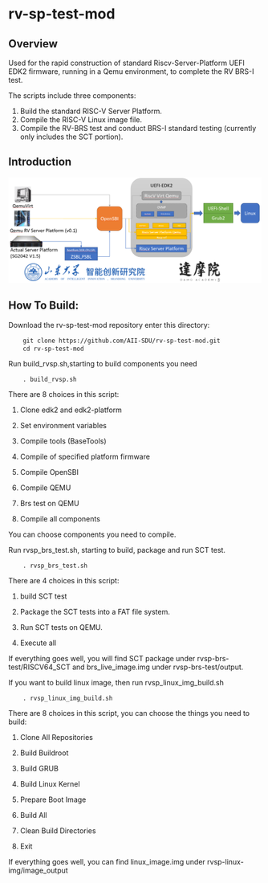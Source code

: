 # rv-sp-test-mod


## Overview

Used for the rapid construction of standard Riscv-Server-Platform UEFI EDK2 firmware, running in a Qemu environment, to complete the RV BRS-I test.

The scripts include three components:
1. Build the standard RISC-V Server Platform.
2. Compile the RISC-V Linux image file.
3. Compile the RV-BRS test and conduct BRS-I standard testing (currently only includes the SCT portion).

## Introduction

![alt text](image/image.png)

## How To Build:
Download the rv-sp-test-mod repository enter this directory:  

        git clone https://github.com/AII-SDU/rv-sp-test-mod.git  
        cd rv-sp-test-mod

Run build_rvsp.sh,starting to build components you need

        . build_rvsp.sh  

There are 8 choices in this script:

1) Clone edk2 and edk2-platform

2) Set environment variables

3) Compile tools (BaseTools)

4) Compile of specified platform firmware

5) Compile OpenSBI

6) Compile QEMU

7) Brs test on QEMU

8) Compile all components

You can choose components you need to compile.

Run rvsp_brs_test.sh, starting to build, package and run SCT test.  

        . rvsp_brs_test.sh

There are 4 choices in this script:

1) build SCT test

2) Package the SCT tests into a FAT file system.

3) Run SCT tests on QEMU.

4) Execute all

If everything goes well, you will find SCT package under rvsp-brs-test/RISCV64_SCT
and brs_live_image.img under rvsp-brs-test/output.

If you want to build linux image, then run rvsp_linux_img_build.sh

        . rvsp_linux_img_build.sh

There are 8 choices in this script, you can choose the things you need to build:

1) Clone All Repositories
   
2) Build Buildroot
   
3) Build GRUB
   
4) Build Linux Kernel
   
5) Prepare Boot Image
   
6) Build All
   
7) Clean Build Directories
   
8) Exit
   
If everything goes well, you can find linux_image.img under rvsp-linux-img/image_output